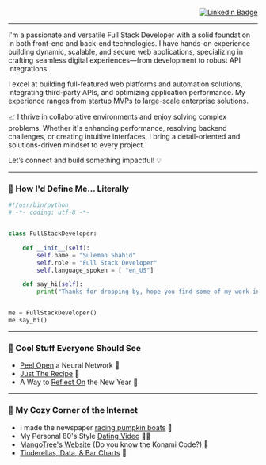 <div align="right">
  
  [![Linkedin Badge](https://img.shields.io/badge/-anirudhemmadi-blue?style=flat-square&logo=Linkedin&logoColor=white&link=www.linkedin.com/in/suleman-shahid)](www.linkedin.com/in/suleman-shahid)
</div>

<hr>

<p>
I'm a passionate and versatile Full Stack Developer with a solid foundation in both front-end and back-end technologies. I have hands-on experience building dynamic, scalable, and secure web applications, specializing in crafting seamless digital experiences—from development to robust API integrations.

I excel at building full-featured web platforms and automation solutions, integrating third-party APIs, and optimizing application performance. My experience ranges from startup MVPs to large-scale enterprise solutions.

📈 I thrive in collaborative environments and enjoy solving complex problems. Whether it's enhancing performance, resolving backend challenges, or creating intuitive interfaces, I bring a detail-oriented and solutions-driven mindset to every project.

Let’s connect and build something impactful! 💡
</p>

<hr>

### 📘 How I'd Define Me... Literally
```python
#!/usr/bin/python
# -*- coding: utf-8 -*-


class FullStackDeveloper:

    def __init__(self):
        self.name = "Suleman Shahid"
        self.role = "Full Stack Developer"
        self.language_spoken = [ "en_US"]

    def say_hi(self):
        print("Thanks for dropping by, hope you find some of my work interesting.")


me = FullStackDeveloper()
me.say_hi()
```

<hr>

### 👾 Cool Stuff Everyone Should See
-   <a href="https://playground.tensorflow.org/#activation=tanh&batchSize=10&dataset=circle&regDataset=reg-plane&learningRate=0.03&regularizationRate=0&noise=0&networkShape=4,2&seed=0.03923&showTestData=false&discretize=false&percTrainData=50&x=true&y=true&xTimesY=false&xSquared=true&ySquared=false&cosX=false&sinX=false&cosY=false&sinY=false&collectStats=false&problem=classification&initZero=false&hideText=false">Peel Open</a> a Neural Network 🧠
-  <a href="https://www.justtherecipe.com/">Just The Recipe</a> 🍋
-  A Way to <a href="https://stephango.com/40-questions">Reflect On</a> the New Year 🎊

<hr>

### 🤠 My Cozy Corner of the Internet

-  I made the newspaper <a href="https://www.stuttgarter-nachrichten.de/inhalt.bluehendes-barock-gaudi-in-ludwigsburg-mit-kuerbisbooten-um-die-wette-paddeln.c99aad56-3b82-4c07-a561-ef945f3ac523.html">racing pumpkin boats</a> 🎃
-  My Personal 80's Style <a href="https://vimeo.com/347233285?share=copy#t=0">Dating Video</a> 👴🏾
-  <a href="https://mangotree.dev">MangoTree's Website</a> (Do you know the Konami Code?) 🔦
-  <a href="https://syrashid.medium.com/tinderellas-data-bar-charts-my-adventures-down-the-tinder-rabbit-hole-9bf540d796a7">Tinderellas, Data, & Bar Charts</a> 👸
